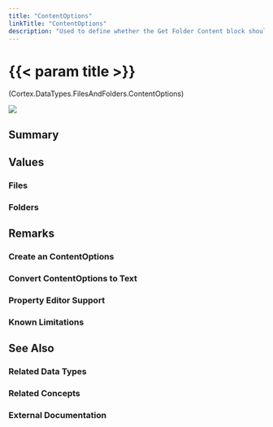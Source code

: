 ```yaml
---
title: "ContentOptions"
linkTitle: "ContentOptions"
description: "Used to define whether the Get Folder Content block should get file or folder paths."
---
```


# {{< param title >}}

<p class="namespace">(Cortex.DataTypes.FilesAndFolders.ContentOptions)</p>

<img src="/images/work-in-progress.jpg">

## Summary

## Values

### Files

### Folders

## Remarks

### Create an ContentOptions

### Convert ContentOptions to Text

### Property Editor Support

### Known Limitations

## See Also

### Related Data Types

### Related Concepts

### External Documentation
